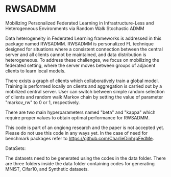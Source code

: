 # RWSADMM
Mobilizing Personalized Federated Learning in Infrastructure-Less and Heterogeneous Environments via Random Walk Stochastic ADMM

Data heterogeneity in Federated Learning frameworks is addressed in this package named RWSADMM. RWSADMM is personalized FL technique designed for situations where a consistent connection between the central server and all clients cannot be maintained, and data distribution is heterogeneous. To address these challenges, we focus on mobilizing the federated setting, where the server moves between groups of adjacent clients to learn local models.

There exists a graph of clients which collaboratively train a global model. Training is performed locally on clients and aggregation is carried out by a mobilized central server. User can switch between simple random selection of clients and random walk Markov chain by setting the value of parameter "markov_rw" to 0 or 1, respectively. 

There are two main hyperparameters named "beta" and "kappa" which require proper values to obtain optimal performance for RWSADMM. 


This code is part of an ongiong research and the paper is not accepted yet. Please do not use this code in any ways yet. In the case of need for benchmark packages refer to https://github.com/CharlieDinh/pFedMe. 


DataSets:

The datasets need to be generated using the codes in the data folder. There are three folders inside the data folder containing codes for generating MNIST, Cifar10, and Synthetic datasets. 
